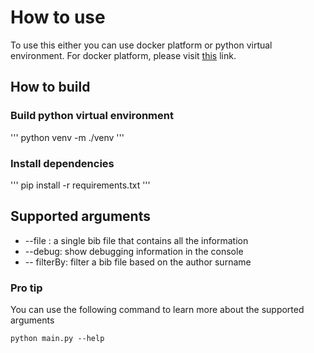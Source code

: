 
# How to use
To use this either you can use docker platform or python virtual environment. 
For docker platform, please visit [this](https://hub.docker.com/repository/docker/redwan06me/publicationmanager/general) link.

## How to build

### Build python virtual environment
'''
python venv -m ./venv
'''

### Install dependencies 
'''
pip install -r requirements.txt 
'''

## Supported arguments 
* --file : a single bib file that contains all the information  
* --debug: show debugging information in the console 
* -- filterBy:  filter a bib file based on the author surname

### Pro tip
You can use the following command to learn more about the supported arguments 
```
python main.py --help
```
